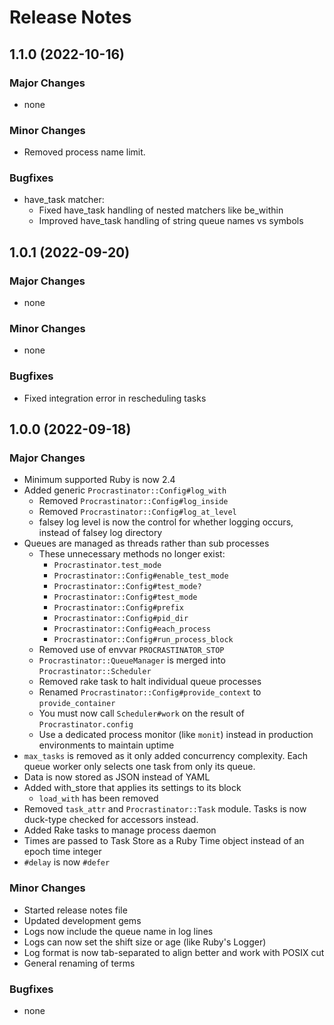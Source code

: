 # Release Notes

## 1.1.0 (2022-10-16)

### Major Changes

* none

### Minor Changes

* Removed process name limit.

### Bugfixes

* have_task matcher:
    * Fixed have_task handling of nested matchers like be_within
    * Improved have_task handling of string queue names vs symbols

## 1.0.1 (2022-09-20)

### Major Changes

* none

### Minor Changes

* none

### Bugfixes

* Fixed integration error in rescheduling tasks

## 1.0.0 (2022-09-18)

### Major Changes

* Minimum supported Ruby is now 2.4
* Added generic `Procrastinator::Config#log_with`
    * Removed `Procrastinator::Config#log_inside`
    * Removed `Procrastinator::Config#log_at_level`
    * falsey log level is now the control for whether logging occurs, instead of falsey log directory
* Queues are managed as threads rather than sub processes
    * These unnecessary methods no longer exist:
        * `Procrastinator.test_mode`
        * `Procrastinator::Config#enable_test_mode`
        * `Procrastinator::Config#test_mode?`
        * `Procrastinator::Config#test_mode`
        * `Procrastinator::Config#prefix`
        * `Procrastinator::Config#pid_dir`
        * `Procrastinator::Config#each_process`
        * `Procrastinator::Config#run_process_block`
    * Removed use of envvar `PROCRASTINATOR_STOP`
    * `Procrastinator::QueueManager` is merged into `Procrastinator::Scheduler`
    * Removed rake task to halt individual queue processes
    * Renamed `Procrastinator::Config#provide_context` to `provide_container`
    * You must now call `Scheduler#work` on the result of `Procrastinator.config`
    * Use a dedicated process monitor (like `monit`) instead in production environments to maintain uptime
* `max_tasks` is removed as it only added concurrency complexity. Each queue worker only selects one task from only its
  queue.
* Data is now stored as JSON instead of YAML
* Added with_store that applies its settings to its block
    * `load_with` has been removed
* Removed `task_attr` and `Procrastinator::Task` module. Tasks is now duck-type checked for accessors instead.
* Added Rake tasks to manage process daemon
* Times are passed to Task Store as a Ruby Time object instead of an epoch time integer
* `#delay` is now `#defer`

### Minor Changes

* Started release notes file
* Updated development gems
* Logs now include the queue name in log lines
* Logs can now set the shift size or age (like Ruby's Logger)
* Log format is now tab-separated to align better and work with POSIX cut
* General renaming of terms

### Bugfixes

* none 
